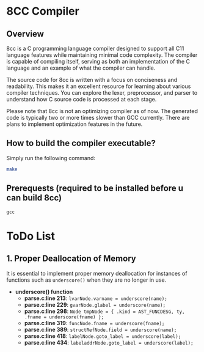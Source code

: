 # 8CC Compiler

## Overview

8cc is a C programming language compiler designed to support all C11 language features while maintaining minimal code complexity. The compiler is capable of compiling itself, serving as both an implementation of the C language and an example of what the compiler can handle.

The source code for 8cc is written with a focus on conciseness and readability. This makes it an excellent resource for learning about various compiler techniques. You can explore the lexer, preprocessor, and parser to understand how C source code is processed at each stage.

Please note that 8cc is not an optimizing compiler as of now. The generated code is typically two or more times slower than GCC currently. There are plans to implement optimization features in the future.

## How to build the compiler executable?
Simply run the following command:
```sh
make
```

## Prerequests (required to be installed before u can build 8cc)
`gcc`


# ToDo List

## 1. Proper Deallocation of Memory
It is essential to implement proper memory deallocation for instances of 
functions such as `underscore()` when they are no longer in use.
- **underscore() function**
  - **parse.c**:**line 213**: `lvarNode.varname = underscore(name);`
  - **parse.c**:**line 229**: `gvarNode.glabel = underscore(name);`
  - **parse.c**:**line 298**: `Node tmpNode = { .kind = AST_FUNCDESG, ty, .fname = underscore(fname) };`
  - **parse.c**:**line 319**: `funcNode.fname = underscore(fname);`
  - **parse.c**:**line 389**: `structRefNode.field = underscore(name);`
  - **parse.c**:**line 418**: `labelNode.goto_label = underscore(label);`
  - **parse.c**:**line 434**: `labeladdrNode.goto_label = underscore(label);`
